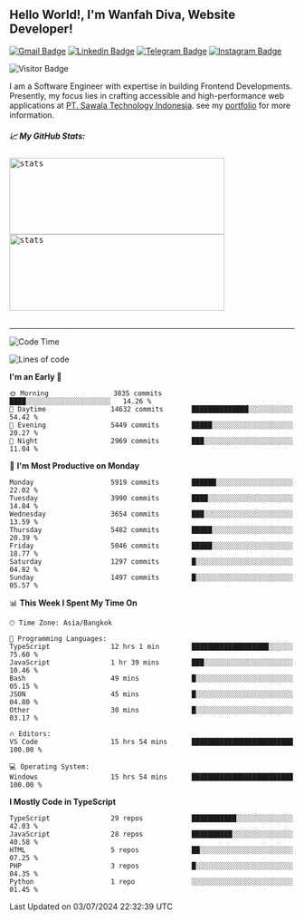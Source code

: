 ## Hello World!, I'm Wanfah Diva, Website Developer!

[![Gmail Badge](https://img.shields.io/badge/-Gmail-white?style=plastic&logo=Gmail&link=mailto:aditputrafirmansyah@gmail.com)](mailto:wanfahdivaa@gmail.com)
[![Linkedin Badge](https://img.shields.io/badge/-LinkedIn-blue?style=plastic&logo=Linkedin&link=https://www.linkedin.com/in/aditputrafirmansyah/)](https://www.linkedin.com/in/wanfahdiva/)
[![Telegram Badge](https://img.shields.io/badge/-Telegram-blue?style=plastic&logo=telegram&link=https://t.me/Adithya_13)](https://t.me/wanfahdiva)
[![Instagram Badge](https://img.shields.io/badge/-Instagram-white?style=plastic&logo=instagram&link=https://www.instagram.com/adithya_firmansyahputra/)](https://www.instagram.com/wnfhdva/)

![Visitor Badge](https://visitor-badge.laobi.icu/badge?page_id=wanfahdiva.wanfahdiva)

<p>
I am a Software Engineer with expertise in building Frontend Developments.
Presently, my focus lies in crafting accessible and high-performance web applications at  <a href="https://sawala/tech" target="_blank">PT. Sawala Technology Indonesia</a>. see my <a href="https://wanfahdiva.me" target="_blank">portfolio</a> for more information.
</p>

<h5 align="left">
  
📈 **My GitHub Stats:**

</h5>

<div align="left">
<kbd>
    <img height="135em" width="380em" alt="stats" src="https://github-readme-streak-stats.herokuapp.com?user=wanfahdiva&theme=tokyonight_duo&hide_border=true&dates=27DDC9" />
</kbd>
<kbd>
    <img height="135em" width="380em" alt="stats" src="https://github-readme-activity-graph.vercel.app/graph?username=wanfahdiva&theme=react&hide_title=true"></kbd>
</div>

<br />

---

<!--START_SECTION:waka-->
![Code Time](http://img.shields.io/badge/Code%20Time-739%20hrs%2052%20mins-blue)

![Lines of code](https://img.shields.io/badge/From%20Hello%20World%20I%27ve%20Written-18.8%20million%20lines%20of%20code-blue)

**I'm an Early 🐤** 

```text
🌞 Morning                3835 commits        ████░░░░░░░░░░░░░░░░░░░░░   14.26 % 
🌆 Daytime                14632 commits       ██████████████░░░░░░░░░░░   54.42 % 
🌃 Evening                5449 commits        █████░░░░░░░░░░░░░░░░░░░░   20.27 % 
🌙 Night                  2969 commits        ███░░░░░░░░░░░░░░░░░░░░░░   11.04 % 
```
📅 **I'm Most Productive on Monday** 

```text
Monday                   5919 commits        ██████░░░░░░░░░░░░░░░░░░░   22.02 % 
Tuesday                  3990 commits        ████░░░░░░░░░░░░░░░░░░░░░   14.84 % 
Wednesday                3654 commits        ███░░░░░░░░░░░░░░░░░░░░░░   13.59 % 
Thursday                 5482 commits        █████░░░░░░░░░░░░░░░░░░░░   20.39 % 
Friday                   5046 commits        █████░░░░░░░░░░░░░░░░░░░░   18.77 % 
Saturday                 1297 commits        █░░░░░░░░░░░░░░░░░░░░░░░░   04.82 % 
Sunday                   1497 commits        █░░░░░░░░░░░░░░░░░░░░░░░░   05.57 % 
```


📊 **This Week I Spent My Time On** 

```text
🕑︎ Time Zone: Asia/Bangkok

💬 Programming Languages: 
TypeScript               12 hrs 1 min        ███████████████████░░░░░░   75.60 % 
JavaScript               1 hr 39 mins        ███░░░░░░░░░░░░░░░░░░░░░░   10.46 % 
Bash                     49 mins             █░░░░░░░░░░░░░░░░░░░░░░░░   05.15 % 
JSON                     45 mins             █░░░░░░░░░░░░░░░░░░░░░░░░   04.80 % 
Other                    30 mins             █░░░░░░░░░░░░░░░░░░░░░░░░   03.17 % 

🔥 Editors: 
VS Code                  15 hrs 54 mins      █████████████████████████   100.00 % 

💻 Operating System: 
Windows                  15 hrs 54 mins      █████████████████████████   100.00 % 
```

**I Mostly Code in TypeScript** 

```text
TypeScript               29 repos            ███████████░░░░░░░░░░░░░░   42.03 % 
JavaScript               28 repos            ██████████░░░░░░░░░░░░░░░   40.58 % 
HTML                     5 repos             ██░░░░░░░░░░░░░░░░░░░░░░░   07.25 % 
PHP                      3 repos             █░░░░░░░░░░░░░░░░░░░░░░░░   04.35 % 
Python                   1 repo              ░░░░░░░░░░░░░░░░░░░░░░░░░   01.45 % 
```




 Last Updated on 03/07/2024 22:32:39 UTC
<!--END_SECTION:waka-->
